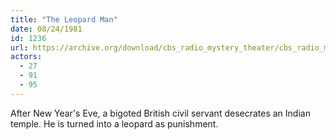 ```yaml
---
title: "The Leopard Man"
date: 08/24/1981
id: 1236
url: https://archive.org/download/cbs_radio_mystery_theater/cbs_radio_mystery_theater-1201-1250.zip/cbs_radio_mystery_theater-1201-1250%2Fcbsrmt_1236_the_leopard_man.mp3
actors:
  - 27
  - 91
  - 95
---
```

After New Year's Eve, a bigoted British civil servant desecrates an Indian temple. He is turned into a leopard as punishment.